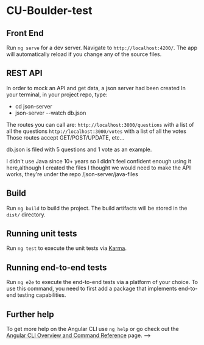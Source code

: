 # CU-Boulder-test

## Front End

Run `ng serve` for a dev server. Navigate to `http://localhost:4200/`. The app will automatically reload if you change any of the source files.

## REST API

In order to mock an API and get data, a json server had been created
In your terminal, in your project repo, type:

- cd json-server
- json-server --watch db.json

The routes you can call are:
`http://localhost:3000/questions` with a list of all the questions
`http://localhost:3000/votes` with a list of all the votes
Those routes accept GET/POST/UPDATE, etc...

db.json is filed with 5 questions and 1 vote as an example.

I didn't use Java since 10+ years so I didn't feel confident enough using it here,although I created the files I thought we would need to make the API works, they're under the repo /json-server/java-files

## Build

Run `ng build` to build the project. The build artifacts will be stored in the `dist/` directory.

## Running unit tests

Run `ng test` to execute the unit tests via [Karma](https://karma-runner.github.io).

## Running end-to-end tests

Run `ng e2e` to execute the end-to-end tests via a platform of your choice. To use this command, you need to first add a package that implements end-to-end testing capabilities.

## Further help

To get more help on the Angular CLI use `ng help` or go check out the [Angular CLI Overview and Command Reference](https://angular.io/cli) page. -->
